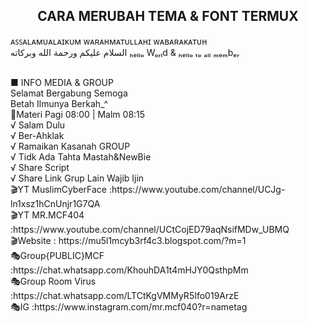 <h2><b><center>CARA MERUBAH TEMA & FONT TERMUX </center></b></h2>
ᴀꜱꜱᴀʟᴀᴍᴜᴀʟᴀɪᴋᴜᴍ ᴡᴀʀᴀʜᴍᴀᴛᴜʟʟᴀʜɪ ᴡᴀʙᴀʀᴀᴋᴀᴛᴜʜ
<br> السلام عليكم ورحمة الله وبركاته
ₕₑₗₗₒ Wₒᵣₗd & ₕₑₗₗₒ ₜₒ ₐₗₗ ₘₑₘbₑᵣ
<p> <br>■ INFO MEDIA & GROUP
<br>Selamat Bergabung Semoga
<br>Betah Ilmunya Berkah_^
<br>📌Materi Pagi 08:00 | Malm 08:15
<br>√ Salam Dulu
<br>√ Ber-Ahklak
<br>√ Ramaikan Kasanah GROUP
<br>√ Tidk Ada Tahta Mastah&NewBie
<br>√ Share Script
<br>√ Share Link Grup Lain Wajib Ijin
<br>🎬YT MuslimCyberFace :https://www.youtube.com/channel/UCJg-ln1xsz1hCnUnjr1G7QA
<br>🎬YT MR.MCF404 :https://www.youtube.com/channel/UCtCojED79aqNsifMDw_UBMQ
<br>🎬Website : https://mu5l1mcyb3rf4c3.blogspot.com/?m=1
<br>🎭Group{PUBLIC}MCF :https://chat.whatsapp.com/KhouhDA1t4mHJY0QsthpMm
<br>🎭Group Room Virus :https://chat.whatsapp.com/LTCtKgVMMyR5Ifo019ArzE
<br>🎭IG :https://www.instagram.com/mr.mcf040?r=nametag
